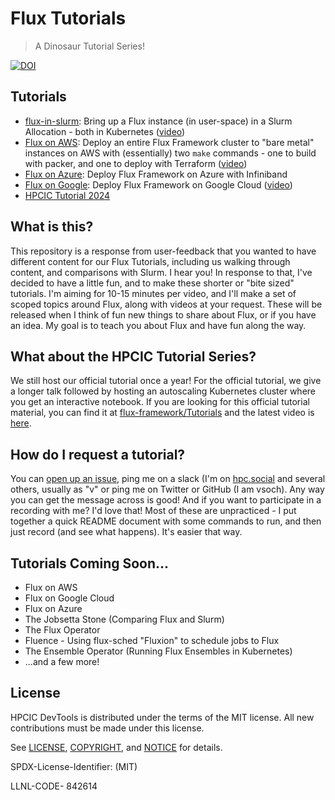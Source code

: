 # Flux Tutorials

> A Dinosaur Tutorial Series! 

[![DOI](https://zenodo.org/badge/887571291.svg)](https://doi.org/10.5281/zenodo.15253172)

## Tutorials

- [flux-in-slurm](tutorial/flux-in-slurm): Bring up a Flux instance (in user-space) in a Slurm Allocation - both in Kubernetes ([video](https://youtu.be/8ZkSLV0m7To?si=WqWKCe2jvRuTXvlJ)) 
- [Flux on AWS](tutorial/aws): Deploy an entire Flux Framework cluster to "bare metal" instances on AWS with (essentially) two `make` commands - one to build with packer, and one to deploy with Terraform ([video](https://youtu.be/LJh-ab6fAqE?si=dIzScA530N7lXs_7))
- [Flux on Azure](tutorial/azure): Deploy Flux Framework on Azure with Infiniband
- [Flux on Google](tutorial/google): Deploy Flux Framework on Google Cloud ([video](https://youtu.be/-EUE7Q6OI-8?si=F1UuFMRc71ddifDZ))
- [HPCIC Tutorial 2024](https://youtu.be/Dt4CSZWSEJE?si=b2O7lQrJixcKh-EJ)

## What is this?

This repository is a response from user-feedback that you wanted to have different content for our Flux Tutorials, including us walking through content, and comparisons with Slurm. I hear you! In response to that, I've decided to have a little fun, and to make these shorter or "bite sized" tutorials. I'm aiming for 10-15 minutes per video, and I'll make a set of scoped topics around Flux, along with videos at your request. These will be released when I think of fun new things to share about Flux, or if you have an idea. My goal is to teach you about Flux and have fun along the way.

## What about the HPCIC Tutorial Series?

We still host our official tutorial once a year! For the official tutorial, we give a longer talk followed by hosting an autoscaling Kubernetes cluster where you get an interactive notebook. If you are looking for this official tutorial material, you can find it at [flux-framework/Tutorials](https://github.com/flux-framework/Tutorials) and the latest video is [here](https://youtu.be/Dt4CSZWSEJE?si=b2O7lQrJixcKh-EJ). 

## How do I request a tutorial?

You can [open up an issue](https://github.com/converged-computing/flux-tutorials/issues), ping me on a slack (I'm on [hpc.social](https://hpc.social) and several others, usually as "v" or ping me on Twitter or GitHub (I am vsoch). Any way you can get the message across is good! And if you want to participate in a recording with me? I'd love that! Most of these are unpracticed - I put together a quick README document with some commands to run, and then just record (and see what happens). It's easier that way.

## Tutorials Coming Soon...

 - Flux on AWS
 - Flux on Google Cloud
 - Flux on Azure
 - The Jobsetta Stone (Comparing Flux and Slurm)
 - The Flux Operator
 - Fluence - Using flux-sched "Fluxion" to schedule jobs to Flux
 - The Ensemble Operator (Running Flux Ensembles in Kubernetes)
 - ...and a few more!

## License

HPCIC DevTools is distributed under the terms of the MIT license.
All new contributions must be made under this license.

See [LICENSE](https://github.com/converged-computing/cloud-select/blob/main/LICENSE),
[COPYRIGHT](https://github.com/converged-computing/cloud-select/blob/main/COPYRIGHT), and
[NOTICE](https://github.com/converged-computing/cloud-select/blob/main/NOTICE) for details.

SPDX-License-Identifier: (MIT)

LLNL-CODE- 842614
